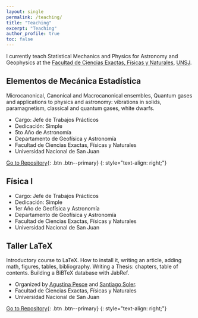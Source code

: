 ```yaml
---
layout: single
permalink: /teaching/
title: "Teaching"
excerpt: "Teaching"
author_profile: true
toc: false
---
```


I currently teach Statistical Mechanics and Physics for Astronomy and
Geophysics at the [Facultad de Ciencias Exactas, Físicas y Naturales][fcefn],
[UNSJ][unsj].

## Elementos de Mecánica Estadística

Microcanonical, Canonical and Macrocanonical ensembles, Quantum gases and
applications to physics and astronomy: vibrations in solids, paramagnetism,
classical and quantum gases, white dwarfs.

  * Cargo: Jefe de Trabajos Prácticos
  * Dedicación: Simple
  * 5to Año de Astronomía
  * Departamento de Geofísica y Astronomía
  * Facultad de Ciencias Exactas, Físicas y Naturales
  * Universidad Nacional de San Juan

[Go to Repository](https://santisoler.github.io/mecanica-estadistica){: .btn .btn--primary}
{: style="text-align: right;"}


## Física I

  * Cargo: Jefe de Trabajos Prácticos
  * Dedicación: Simple
  * 1er Año de Geofísica y Astronomía
  * Departamento de Geofísica y Astronomía
  * Facultad de Ciencias Exactas, Físicas y Naturales
  * Universidad Nacional de San Juan


## Taller LaTeX

Introductory course to LaTeX. How to install it, writing an article, adding
math, figures, tables, bibliography. Writing a Thesis: chapters, table of
contents. Building a BiBTeX database with JabRef.


  * Organized by [Agustina Pesce](https://www.github.com/aguspesce) and [Santiago Soler](https://santisoler.github.io/).
  * Facultad de Ciencias Exactas, Físicas y Naturales
  * Universidad Nacional de San Juan

[Go to Repository](https://santisoler.github.io/taller-latex){: .btn .btn--primary}
{: style="text-align: right;"}



[fcefn]: https://exactas.unsj.edu.ar/
[unsj]: http://www.unsj.edu.ar/
